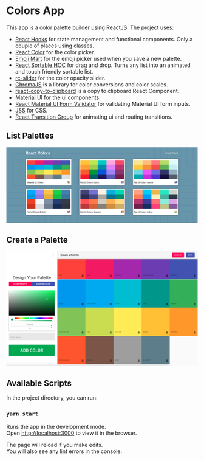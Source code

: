 # Colors App
This app is a color palette builder using ReactJS. The project uses:

* [React Hooks](https://reactjs.org/docs/hooks-intro.html) for state management and functional components. Only a couple of places using classes. 
* [React Color](https://casesandberg.github.io/react-color/) for the color picker.
* [Emoji Mart](https://github.com/missive/emoji-mart) for the emoji picker used when you save a new palette.
* [React Sortable HOC](https://github.com/clauderic/react-sortable-hoc) for drag and drop. Turns any list into an animated and touch friendly sortable list.
* [rc-slider](https://github.com/react-component/slider/) for the color opacity slider.
* [ChromaJS](https://github.com/gka/chroma.js/) is a library for color conversions and color scales.
* [react-copy-to-clipboard](https://github.com/nkbt/react-copy-to-clipboard) is a copy to clipboard React Component.
* [Material UI](https://material-ui.com/) for the ui components.
* [React Material UI Form Validator](https://github.com/NewOldMax/react-material-ui-form-validator#readme) for validating Material UI form inputs.
* [JSS](https://cssinjs.org/?v=v10.0.2) for CSS.
* [React Transition Group](https://reactcommunity.org/react-transition-group/) for animating ui and routing transitions.

## List Palettes
![](/src/docs/react-colors-screenshot.png)

## Create a Palette
![](/src/docs/create-a-palette.png)

## Available Scripts

In the project directory, you can run:

### `yarn start`

Runs the app in the development mode.<br />
Open [http://localhost:3000](http://localhost:3000) to view it in the browser.

The page will reload if you make edits.<br />
You will also see any lint errors in the console.


